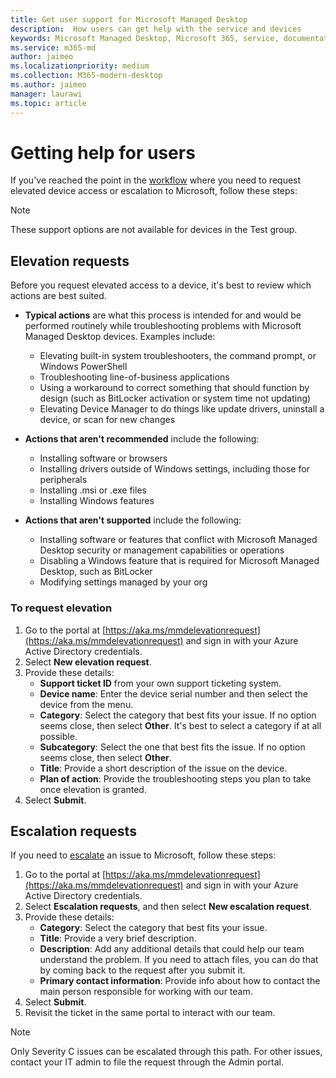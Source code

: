 ```yaml
---
title: Get user support for Microsoft Managed Desktop
description:  How users can get help with the service and devices
keywords: Microsoft Managed Desktop, Microsoft 365, service, documentation
ms.service: m365-md
author: jaimeo
ms.localizationpriority: medium
ms.collection: M365-modern-desktop
ms.author: jaimeo
manager: laurawi
ms.topic: article
---
```


# Getting help for users

If you've reached the point in the [workflow](../service-description/user-support.md) where you need to request elevated device access or escalation to Microsoft, follow these steps:
 
>[!NOTE]
>These support options are not available for devices in the Test group.

## Elevation requests

Before you request elevated access to a device, it's best to review which actions are best suited.

- **Typical actions** are what this process is intended for and would be performed routinely while troubleshooting problems with Microsoft Managed Desktop devices. Examples include:
    - Elevating built-in system troubleshooters, the command prompt, or Windows PowerShell
    - Troubleshooting line-of-business applications
    - Using a workaround to correct something that should function by design (such as BitLocker activation or system time not updating)
    - Elevating Device Manager to do things like update drivers, uninstall a device, or scan for new changes

- **Actions that aren't recommended** include the following:
    - Installing software or browsers
    - Installing drivers outside of Windows settings, including those for peripherals
    - Installing .msi or .exe files
    - Installing Windows features

- **Actions that aren't supported** include the following:
    - Installing software or features that conflict with Microsoft Managed Desktop security or management capabilities or operations
    - Disabling a Windows feature that is required for Microsoft Managed Desktop, such as BitLocker
    - Modifying settings managed by your org

### To request elevation

1. Go to the portal at [https://aka.ms/mmdelevationrequest](https://aka.ms/mmdelevationrequest) and sign in with your Azure Active Directory credentials.
2. Select **New elevation request**.
3. Provide these details:
    - **Support ticket ID** from your own support ticketing system.
    - **Device name**: Enter the device serial number and then select the device from the menu.
    - **Category**: Select the category that best fits your issue. If no option seems close, then select **Other**. It's best to select a category if at all possible.
    - **Subcategory**: Select the one that best fits the issue. If no option seems close, then select **Other**.
    - **Title**: Provide a short description of the issue on the device.
    - **Plan of action**: Provide the troubleshooting steps you plan to take once elevation is granted. 
4. Select **Submit**.


## Escalation requests


If you need to [escalate](../service-description/user-support.md#escalation-portal) an issue to Microsoft, follow these steps:

1. Go to the portal at [https://aka.ms/mmdelevationrequest](https://aka.ms/mmdelevationrequest) and sign in with your Azure Active Directory credentials.
2. Select **Escalation requests**, and then select **New escalation request**.
3. Provide these details:
    - **Category**: Select the category that best fits your issue.
    - **Title**: Provide a very brief description.
    - **Description**: Add any additional details that could help our team understand the problem. If you need to attach files, you can do that by coming back to the request after you submit it.
    - **Primary contact information**: Provide info about how to contact the main person responsible for working with our team.
4. Select **Submit**.
5. Revisit the ticket in the same portal to interact with our team.

> [!NOTE]
> Only Severity C issues can be escalated through this path. For other issues, contact your IT admin to file the request through the Admin portal.
